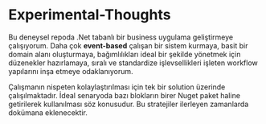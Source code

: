 # Experimental-Thoughts

Bu deneysel repoda .Net tabanlı bir business uygulama geliştirmeye çalışıyorum. Daha çok **event-based** çalışan bir sistem kurmaya, basit bir domain alanı oluşturmaya, bağımlılıkları ideal bir şekilde yönetmek için düzenekler hazırlamaya, sıralı ve standardize işlevsellikleri işleten workflow yapılarını inşa etmeye odaklanıyorum.

Çalışmanın nispeten kolaylaştırılması için tek bir solution üzerinde çalışılmaktadır. İdeal senaryoda bazı blokların birer Nuget paket haline getirilerek kullanılması söz konusudur. Bu stratejiler ilerleyen zamanlarda dokümana eklenecektir.

